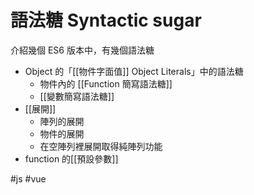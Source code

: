 # 語法糖 Syntactic sugar

介紹幾個 ES6 版本中，有幾個語法糖
- Object 的「[[物件字面值]] Object Literals」中的語法糖
	- 物件內的 [[Function 簡寫語法糖]]
	- [[變數簡寫語法糖]]
- [[展開]]
	- 陣列的展開
	- 物件的展開
	- 在空陣列裡展開取得純陣列功能
-  function 的[[預設參數]]





#js #vue